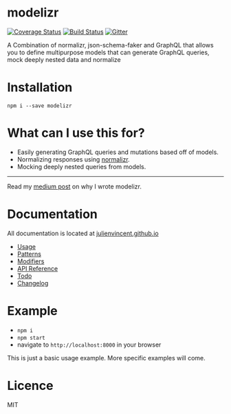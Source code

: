 # modelizr
[![Coverage Status](https://coveralls.io/repos/github/julienvincent/modelizr/badge.svg?branch=master)](https://coveralls.io/github/julienvincent/modelizr?branch=master)
[![Build Status](https://travis-ci.org/julienvincent/modelizr.svg?branch=master)](https://travis-ci.org/julienvincent/modelizr)
[![Gitter](https://badges.gitter.im/julienvincent/modelizr.svg)](https://gitter.im/julienvincent/modelizr?utm_source=badge&utm_medium=badge&utm_campaign=pr-badge)

A Combination of normalizr, json-schema-faker and GraphQL that allows you to define multipurpose models that can generate GraphQL queries, mock deeply nested data and normalize

# Installation

```
npm i --save modelizr
```

# What can I use this for?

+ Easily generating GraphQL queries and mutations based off of models.
+ Normalizing responses using [normalizr](https://github.com/gaearon/normalizr).
+ Mocking deeply nested queries from models.

___

Read my [medium post](https://medium.com/@julienvincent/modelizr-99e59c1c4431#.applec5ut) on why I wrote modelizr.

# Documentation

All documentation is located at [julienvincent.github.io](http://julienvincent.github.io/modelizr)

* [Usage](http://julienvincent.github.io/modelizr/docs/usage)
* [Patterns](http://julienvincent.github.io/modelizr/docs/patterns)
* [Modifiers](http://julienvincent.github.io/modelizr/docs/modifiers)
* [API Reference](http://julienvincent.github.io/modelizr/docs/api)
* [Todo](http://julienvincent.github.io/modelizr/docs/Todo.html)
* [Changelog](http://julienvincent.github.io/modelizr/changelog.html)

# Example

+ `npm i`
+ `npm start`
+ navigate to `http://localhost:8000` in your browser

This is just a basic usage example. More specific examples will come.

# Licence

MIT